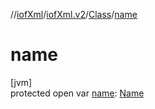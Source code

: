 //[iofXml](../../../index.md)/[iofXml.v2](../index.md)/[Class](index.md)/[name](name.md)

# name

[jvm]\
protected open var [name](name.md): [Name](../-name/index.md)
